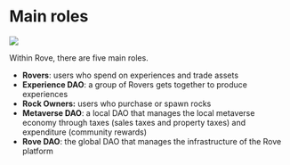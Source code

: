 # Main roles

![](https://lh4.googleusercontent.com/Rh0hLdT-pUgd1rEBjgj\_xslpMfan2Ee-SJezLK9UIx2SUsoRzf5nZ8gOcdNIrV8JCdOfmCvySQBD4M5ISRn23Kr0Vdc5emgoYMTRy8xMQKRXDc1HTQfVd5ffSS0Js8uRrKfi-\_BK)

Within Rove, there are five main roles.

* **Rovers**: users who spend on experiences and trade assets
* **Experience DAO**: a group of Rovers gets together to produce experiences
* **Rock Owners:** users who purchase or spawn rocks
* **Metaverse DAO**: a local DAO that manages the local metaverse economy through taxes (sales taxes and property taxes) and expenditure (community rewards)
* **Rove DAO**: the global DAO that manages the infrastructure of the Rove platform

